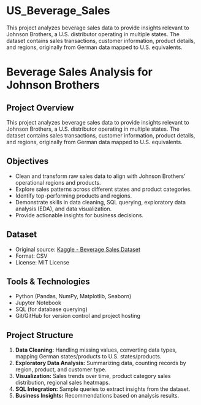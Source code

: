 # US_Beverage_Sales
This project analyzes beverage sales data to provide insights relevant to Johnson Brothers, a U.S. distributor operating in multiple states. The dataset contains sales transactions, customer information, product details, and regions, originally from German data mapped to U.S. equivalents.

# Beverage Sales Analysis for Johnson Brothers

## Project Overview
This project analyzes beverage sales data to provide insights relevant to Johnson Brothers, a U.S. distributor operating in multiple states. The dataset contains sales transactions, customer information, product details, and regions, originally from German data mapped to U.S. equivalents.

## Objectives
- Clean and transform raw sales data to align with Johnson Brothers' operational regions and products.
- Explore sales patterns across different states and product categories.
- Identify top-performing products and regions.
- Demonstrate skills in data cleaning, SQL querying, exploratory data analysis (EDA), and data visualization.
- Provide actionable insights for business decisions.

## Dataset
- Original source: [Kaggle - Beverage Sales Dataset](https://www.kaggle.com/datasets/sebastianwillmann/beverage-sales)
- Format: CSV
- License: MIT License

## Tools & Technologies
- Python (Pandas, NumPy, Matplotlib, Seaborn)
- Jupyter Notebook
- SQL (for database querying)
- Git/GitHub for version control and project hosting

## Project Structure
1. **Data Cleaning:** Handling missing values, converting data types, mapping German states/products to U.S. states/products.
2. **Exploratory Data Analysis:** Summarizing data, counting records by region, product, and customer type.
3. **Visualization:** Sales trends over time, product category sales distribution, regional sales heatmaps.
4. **SQL Integration:** Sample queries to extract insights from the dataset.
5. **Business Insights:** Recommendations based on analysis results.

